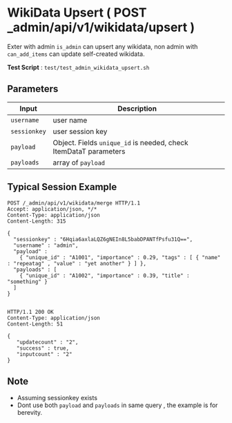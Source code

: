 # WikiData Upsert ( POST _admin/api/v1/wikidata/upsert )

Exter with admin `is_admin` can upsert any wikidata, non admin with `can_add_items` can update self-created wikidata.

**Test Script** : `test/test_admin_wikidata_upsert.sh`

## Parameters

| Input | Description |
| ---- | ----------- |
| `username` | user name |
| `sessionkey` | user session key |
| `payload` | Object. Fields `unique_id` is needed, check ItemDataT parameters|
| `payloads` | array of `payload` |

## Typical Session Example

```
POST /_admin/api/v1/wikidata/merge HTTP/1.1
Accept: application/json, */*
Content-Type: application/json
Content-Length: 315

{
  "sessionkey" : "6Hqia6axlaLQZ6gNEIn8L5babDPANTfPsfu31Q==",
  "username" : "admin",
  "payload" : 
    { "unique_id" : "A1001", "importance" : 0.29, "tags" : [ { "name" : "repeatag" , "value" : "yet another" } ] },
  "payloads" : [
    { "unique_id" : "A1002", "importance" : 0.39, "title" : "something" }
  ]
}


HTTP/1.1 200 OK
Content-Type: application/json
Content-Length: 51

{
   "updatecount" : "2",
   "success" : true,
   "inputcount" : "2"
}
```

## Note

- Assuming sessionkey exists
- Dont use both `payload` and `payloads` in same query , the example is for berevity.

